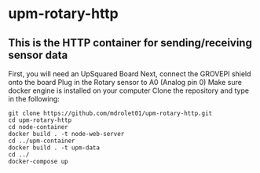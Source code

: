 # upm-rotary-http
<h2>This is the HTTP container for sending/receiving sensor data</h2>
First, you will need an UpSquared Board  
Next, connect the GROVEPI shield onto the board  
Plug in the Rotary sensor to A0 (Analog pin 0)  
Make sure docker engine is installed on your computer  
Clone the repository and type in the following:  

`git clone https://github.com/mdrolet01/upm-rotary-http.git` <br>
`cd upm-rotary-http` <br>
`cd node-container`<br>
`docker build . -t node-web-server` <br>
`cd ../upm-container` <br>
`docker build . -t upm-data` <br>
`cd ../` <br>
`docker-compose up`

